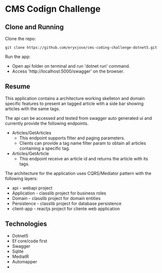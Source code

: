 # CMS Codign Challenge 

## Clone and Running

Clone the repo:
    
    git clone https://github.com/eryxjose/cms-coding-challenge-dotnet5.git

Run the app:

* Open api folder on terminal and run 'dotnet run' command.
* Access 'http://localhost:5000/swagger' on the browser.

## Resume 
This application contains a architecture working skelleton and domain specific features to present an tagged article with a side bar showing articles with the same tags. 

The api can be accessed and tested from swagger auto generated ui and currently provide the following endpoints.

* Articles/GetArticles 
  * This endpoint supports filter and paging parameters.
  * Clients can provide a tag name filter param to obtain all articles containing a specific tag.
* Articles/GetArticle
  * This endpoint receive an article id and returns the article with its tags.

The architecture for the application uses CQRS/Mediator pattern with the following layers:

* api - webapi project
* Application - classlib project for business roles
* Domain - classlib project for domain entities
* Persistence - classlib project for database persistence
* client-app - reactjs project for cliente web application

## Technologies

* Dotnet5
* Ef core/code first
* Swagger
* Sqlite
* MediatR
* Automapper
* 

